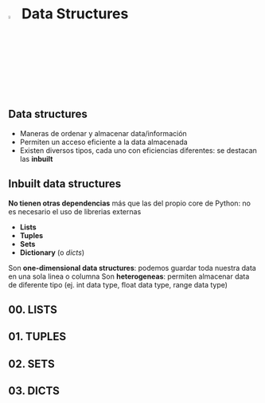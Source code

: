 # <a  href="https://www.python.org/"> <img src="https://upload.wikimedia.org/wikipedia/commons/thumb/1/1f/Python_logo_01.svg/800px-Python_logo_01.svg.png" alt="Python Language" width=4% heigth=4% ></img></a> Data Structures

## Data structures
- Maneras de ordenar y almacenar data/información
- Permiten un acceso eficiente a la data almacenada
- Existen diversos tipos, cada uno con eficiencias diferentes: se destacan las **inbuilt**

## Inbuilt data structures
**No tienen otras dependencias** más que las del propio core de Python: no es necesario el uso de librerias externas
- **Lists**
- **Tuples**
- **Sets**
- **Dictionary** (o *dicts*)

Son **one-dimensional data structures**: podemos guardar toda nuestra data en una sola linea o columna
Son **heterogeneas**: permiten almacenar data de diferente tipo (ej. int data type, float data type, range data type)

## 00. LISTS
## 01. TUPLES
## 02. SETS

## 03. DICTS
